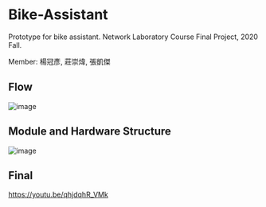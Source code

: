 # Bike-Assistant
Prototype for bike assistant. Network Laboratory Course Final Project, 2020 Fall.

Member: 楊冠彥, 莊崇煒, 張凱傑

## Flow
![image](https://user-images.githubusercontent.com/68409667/225361662-add9dacc-c6ee-4d9e-bc1d-263f3238fc94.png)

## Module and Hardware Structure
![image](https://user-images.githubusercontent.com/68409667/225362045-92eff59f-965a-4f28-9f96-753f95b5e34e.png)

## Final

https://youtu.be/qhjdqhR_VMk
